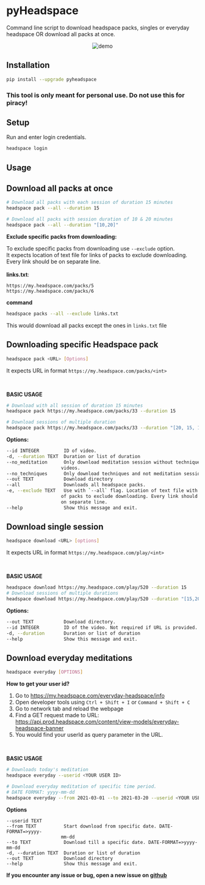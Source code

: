 # pyHeadspace
Command line script to download headspace packs, singles or everyday headspace OR download all packs at once.
<p align="center">
<img src = "https://raw.githubusercontent.com/yashrathi-git/pyHeadspace/main/images/demo-f.gif" alt = "demo">
</p>


## Installation
```sh
pip install --upgrade pyheadspace
```


### This tool is only meant for personal use. Do not use this for piracy!
## Setup

Run and enter login credentials.
```sh
headspace login
```

 

## Usage

## Download all packs at once
```sh
# Download all packs with each session of duration 15 minutes
headspace pack --all --duration 15

# Download all packs with session duration of 10 & 20 minutes
headspace pack --all --duration "[10,20]"
```
**Exclude specific packs from downloading:**
<br />

To exclude specific packs from downloading use `--exclude` option.
<br />
It expects location of text file for links of packs to exclude downloading. Every link should be on separate line.<br><br>
**links.txt**:
```
https://my.headspace.com/packs/5
https://my.headspace.com/packs/6
```
**command**
```sh
headspace packs --all --exclude links.txt
```
This would download all packs except the ones in `links.txt` file

## Downloading specific Headspace pack
```sh
headspace pack <URL> [Options]
```
It expects URL in format `https://my.headspace.com/packs/<int>`

<br />

**BASIC USAGE**
```sh
# Download with all session of duration 15 minutes
headspace pack https://my.headspace.com/packs/33 --duration 15 

# Download sessions of multiple duration
headspace pack https://my.headspace.com/packs/33 --duration "[20, 15, 10]"    

```
**Options:**
```sh
--id INTEGER         ID of video.
-d, --duration TEXT  Duration or list of duration
--no_meditation      Only download meditation session without techniques
                    videos.
--no_techniques      Only download techniques and not meditation sessions.
--out TEXT           Download directory
--all                Downloads all headspace packs.
-e, --exclude TEXT   Use with `--all` flag. Location of text file with links
                    of packs to exclude downloading. Every link should be
                    on separate line.
--help               Show this message and exit.

```

## Download single session
```sh
headspace download <URL> [options]
```

It expects URL in format `https://my.headspace.com/play/<int>`

<br />

**BASIC USAGE**
```sh
headspace download https://my.headspace.com/play/520 --duration 15
# Download sessions of multiple durations
headspace download https://my.headspace.com/play/520 --duration "[15,20]"
```
**Options:**
```sh
--out TEXT           Download directory.
--id INTEGER         ID of the video. Not required if URL is provided.
-d, --duration       Duration or list of duration
--help               Show this message and exit.
```


## Download everyday meditations
```sh
headspace everyday [OPTIONS]
```
**How to get your user id?** <br>
1. Go to https://my.headspace.com/everyday-headspace/info
2. Open developer tools using `Ctrl + Shift + I` or `Command + Shift + C`
3. Go to network tab and reload the webpage
4. Find a GET request made to URL: https://api.prod.headspace.com/content/view-models/everyday-headspace-banner
5. You would find your userId as query parameter in the URL.
<br>

**BASIC USAGE**
```sh
# Downloads today's meditation
headspace everyday --userid <YOUR USER ID>

# Download everyday meditation of specific time period.
# DATE FORMAT: yyyy-mm-dd
headspace everyday --from 2021-03-01 --to 2021-03-20 --userid <YOUR USER ID>
```
**Options**
```
--userid TEXT
--from TEXT          Start download from specific date. DATE-FORMAT=>yyyy-
                    mm-dd
--to TEXT            Download till a specific date. DATE-FORMAT=>yyyy-mm-dd
-d, --duration TEXT  Duration or list of duration
--out TEXT           Download directory
--help               Show this message and exit.
```

**If you encounter any issue or bug, open a new issue on [github](https://github.com/yashrathi-git/pyHeadspace)**




